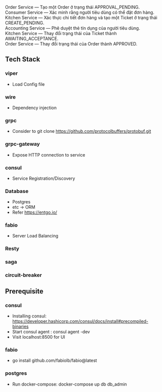 Order Service — Tạo một Order ở trạng thái APPROVAL_PENDING. \
Consumer Service — Xác minh rằng người tiêu dùng có thể đặt đơn hàng. \
Kitchen Service — Xác thực chi tiết đơn hàng và tạo một Ticket ở trạng thái CREATE_PENDING.\
Accounting Service — Phê duyệt thẻ tín dụng của người tiêu dùng.\
Kitchen Service — Thay đổi trạng thái của Ticket thành AWAITING_ACCEPTANCE.\
Order Service — Thay đổi trạng thái của Order thành APPROVED.

## Tech Stack
### viper
  + Load Config file
### wire
  + Dependency injection 
### grpc 
  + Consider to git clone https://github.com/protocolbuffers/protobuf.git
### grpc-gateway
  + Expose HTTP connection to service
### consul
  + Service Registration/Discovery
### Database
  + Postgres
  + etc -> ORM
  + Refer https://entgo.io/
### fabio
  + Server Load Balancing
### Resty
### saga
### circuit-breaker

## Prerequisite
### consul
   + Installing consul: https://developer.hashicorp.com/consul/docs/install#precompiled-binaries
   + Start consul agent : consul agent -dev
   + Visit localhost:8500 for UI
### fabio
   + go install github.com/fabiolb/fabio@latest
### postgres
   + Run docker-compose: docker-compose up db db_admin
